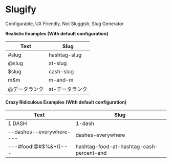 Slugify
=========

Configurable, UX Friendly, Not Sluggish, Slug Generator

**Realistic Examples (With default configuration)**

| Text     | Slug  |
|----------|-------|
| #slug    | hashtag-slug |
| @slug    | at-slug |
| $slug    | cash-slug |
| m&m      | m-and-m |
| @データランク | at-データランク |


**Crazy Ridiculous Examples (With default configuration)**

| Text     | Slug  |
|----------|-------|
| 1        DASH | 1-dash |
| --dashes--everywhere---- | dashes-everywhere |
| ---#food!@#$%&*()--- | hashtag-food-at-hashtag-cash-percent-and |
